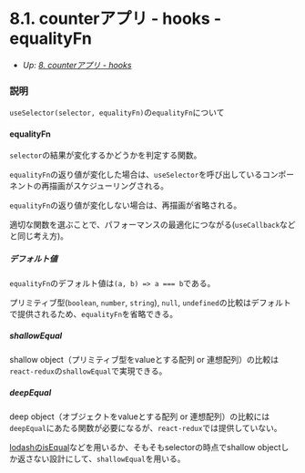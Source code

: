 # 8.1. counterアプリ - hooks - equalityFn

- *Up: [8. counterアプリ - hooks](./08_counter_app_hooks.md)*

### 説明

`useSelector(selector, equalityFn)`の`equalityFn`について

#### equalityFn

`selector`の結果が変化するかどうかを判定する関数。

`equalityFn`の返り値が変化した場合は、`useSelector`を呼び出しているコンポーネントの再描画がスケジューリングされる。

`equalityFn`の返り値が変化しない場合は、再描画が省略される。

適切な関数を選ぶことで、パフォーマンスの最適化につながる(`useCallback`などと同じ考え方)。

##### デフォルト値

`equalityFn`のデフォルト値は`(a, b) => a === b`である。

プリミティブ型(`boolean`, `number`, `string`), `null`, `undefined`の比較はデフォルトで提供されるため、`equalityFn`を省略できる。

##### shallowEqual

shallow object（プリミティブ型をvalueとする配列 or 連想配列）の比較は`react-redux`の`shallowEqual`で実現できる。

##### deepEqual

deep object（オブジェクトをvalueとする配列 or 連想配列）の比較には`deepEqual`にあたる関数が必要になるが、`react-redux`では提供していない。

[lodashのisEqual](https://lodash.com/docs/4.17.15#isEqual)などを用いるか、そもそもselectorの時点でshallow objectしか返さない設計にして、`shallowEqual`を用いる。
